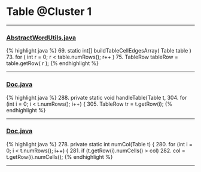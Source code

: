 # Table @Cluster 1

***

### [AbstractWordUtils.java](https://searchcode.com/codesearch/view/97383984/)
{% highlight java %}
69. static int[] buildTableCellEdgesArray( Table table )
73.     for ( int r = 0; r < table.numRows(); r++ )
75.         TableRow tableRow = table.getRow( r );
{% endhighlight %}

***

### [Doc.java](https://searchcode.com/codesearch/view/17642935/)
{% highlight java %}
288. private static void handleTable(Table t,
304.   for (int i = 0; i < t.numRows(); i++) {
305.     TableRow tr = t.getRow(i);
{% endhighlight %}

***

### [Doc.java](https://searchcode.com/codesearch/view/17642935/)
{% highlight java %}
278. private static int numCol(Table t) {
280. for (int i = 0; i < t.numRows(); i++) {
281.   if (t.getRow(i).numCells() > col)
282.     col = t.getRow(i).numCells();
{% endhighlight %}

***

